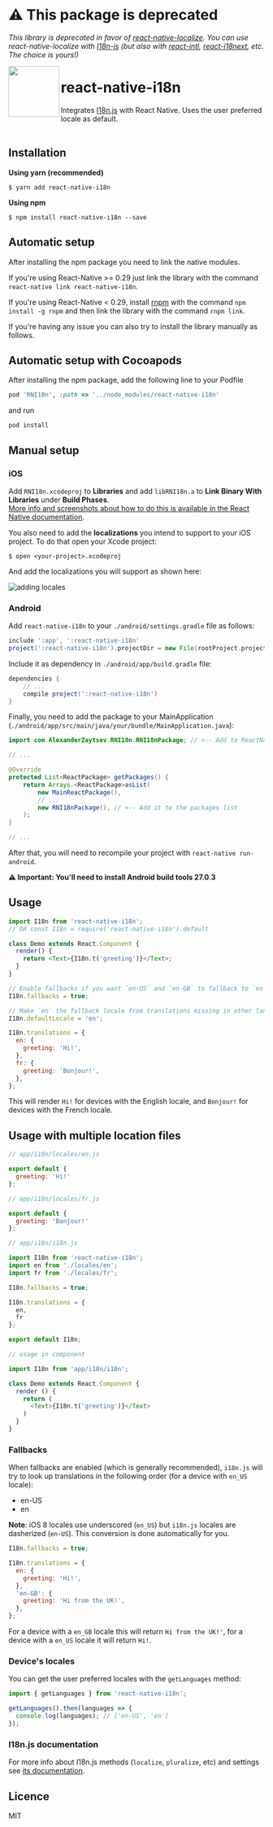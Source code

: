 # ⚠️ This package is deprecated

_This library is deprecated in favor of [react-native-localize](https://github.com/react-native-community/react-native-localize). You can use react-native-localize with [I18n-js](https://github.com/fnando/i18n-js) (but also with [react-intl](https://github.com/yahoo/react-intl), [react-i18next](https://github.com/i18next/react-i18next), etc. The choice is yours!)_

<img src="https://cdn0.iconfinder.com/data/icons/material-design-ii-glyph/614/3010_-_Translate-512.png" width="100" align="left" />

# react-native-i18n

Integrates [I18n.js](https://github.com/fnando/i18n-js) with React Native. Uses the user preferred locale as default.
<br/>
<br/>

## Installation

**Using yarn (recommended)**

`$ yarn add react-native-i18n`

**Using npm**

`$ npm install react-native-i18n --save`

## Automatic setup

After installing the npm package you need to link the native modules.

If you're using React-Native >= 0.29 just link the library with the command `react-native link react-native-i18n`.

If you're using React-Native < 0.29, install [rnpm](https://github.com/rnpm/rnpm) with the command `npm install -g rnpm` and then link the library with the command `rnpm link`.

If you're having any issue you can also try to install the library manually as follows.

## Automatic setup with Cocoapods

After installing the npm package, add the following line to your Podfile

```ruby
pod 'RNI18n', :path => '../node_modules/react-native-i18n'
```

and run

```
pod install
```

## Manual setup

### iOS

Add `RNI18n.xcodeproj` to **Libraries** and add `libRNI18n.a` to **Link Binary With Libraries** under **Build Phases**.  
[More info and screenshots about how to do this is available in the React Native documentation](http://facebook.github.io/react-native/docs/linking-libraries-ios.html#content).

You also need to add the **localizations** you intend to support to your iOS project. To do that open your Xcode project:

```
$ open <your-project>.xcodeproj
```

And add the localizations you will support as shown here:

![adding locales](https://github.com/AlexanderZaytsev/react-native-i18n/blob/master/docs/adding-locales.png?raw=true)

### Android

Add `react-native-i18n` to your `./android/settings.gradle` file as follows:

```gradle
include ':app', ':react-native-i18n'
project(':react-native-i18n').projectDir = new File(rootProject.projectDir, '../node_modules/react-native-i18n/android')
```

Include it as dependency in `./android/app/build.gradle` file:

```gradle
dependencies {
    // ...
    compile project(':react-native-i18n')
}
```

Finally, you need to add the package to your MainApplication (`./android/app/src/main/java/your/bundle/MainApplication.java`):

```java
import com.AlexanderZaytsev.RNI18n.RNI18nPackage; // <-- Add to ReactNativeI18n to the imports

// ...

@Override
protected List<ReactPackage> getPackages() {
    return Arrays.<ReactPackage>asList(
        new MainReactPackage(),
        // ...
        new RNI18nPackage(), // <-- Add it to the packages list
    );
}

// ...
```

After that, you will need to recompile your project with `react-native run-android`.

**⚠️ Important: You'll need to install Android build tools 27.0.3**

## Usage

```javascript
import I18n from 'react-native-i18n';
// OR const I18n = require('react-native-i18n').default

class Demo extends React.Component {
  render() {
    return <Text>{I18n.t('greeting')}</Text>;
  }
}

// Enable fallbacks if you want `en-US` and `en-GB` to fallback to `en`
I18n.fallbacks = true;

// Make `en` the fallback locale from translations missing in other languages (e.g. `fr`)
I18n.defaultLocale = 'en';

I18n.translations = {
  en: {
    greeting: 'Hi!',
  },
  fr: {
    greeting: 'Bonjour!',
  },
};
```

This will render `Hi!` for devices with the English locale, and `Bonjour!` for devices with the French locale.

## Usage with multiple location files

```javascript
// app/i18n/locales/en.js

export default {  
  greeting: 'Hi!'
};

// app/i18n/locales/fr.js

export default {  
  greeting: 'Bonjour!'
};

// app/i18n/i18n.js

import I18n from 'react-native-i18n';
import en from './locales/en';
import fr from './locales/fr';

I18n.fallbacks = true;

I18n.translations = {
  en,
  fr
};

export default I18n;

// usage in component

import I18n from 'app/i18n/i18n';

class Demo extends React.Component {
  render () {
    return (
      <Text>{I18n.t('greeting')}</Text>
    )
  }
}
```

### Fallbacks

When fallbacks are enabled (which is generally recommended), `i18n.js` will try to look up translations in the following order (for a device with `en_US` locale):

- en-US
- en

**Note**: iOS 8 locales use underscored (`en_US`) but `i18n.js` locales are dasherized (`en-US`). This conversion is done automatically for you.

```javascript
I18n.fallbacks = true;

I18n.translations = {
  en: {
    greeting: 'Hi!',
  },
  'en-GB': {
    greeting: 'Hi from the UK!',
  },
};
```

For a device with a `en_GB` locale this will return `Hi from the UK!'`, for a device with a `en_US` locale it will return `Hi!`.

### Device's locales

You can get the user preferred locales with the `getLanguages` method:

```javascript
import { getLanguages } from 'react-native-i18n';

getLanguages().then(languages => {
  console.log(languages); // ['en-US', 'en']
});
```

### I18n.js documentation

For more info about I18n.js methods (`localize`, `pluralize`, etc) and settings see [its documentation](https://github.com/fnando/i18n-js#setting-up).

## Licence

MIT
